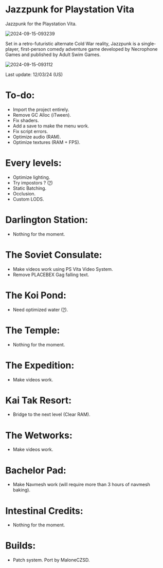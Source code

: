 # Jazzpunk for Playstation Vita
Jazzpunk for the Playstation Vita.

![2024-09-15-093239](https://github.com/user-attachments/assets/84276ca7-8af8-4c40-8c3f-b32b3cf42264)

Set in a retro-futuristic alternate Cold War reality, Jazzpunk is a single-player, first-person comedy adventure game developed by Necrophone Games and published by Adult Swim Games.

![2024-09-15-093112](https://github.com/user-attachments/assets/a29d676d-a4a9-41ba-8cea-1d84d59b0596)

Last update: 12/03/24 (US)

# To-do:
- Import the project entirely.
- Remove GC Alloc (iTween).
- Fix shaders.
- Add a save to make the menu work.
- Fix script errors.
- Optimize audio (RAM).
- Optimize textures (RAM + FPS).

# Every levels:
- Optimize lighting.
- Try impostors ? ([?](https://www.youtube.com/watch?v=6qy4xSv84xQ))
- Static Batching.
- Occlusion.
- Custom LODS.

# Darlington Station:
- Nothing for the moment.

# The Soviet Consulate:
- Make videos work using PS Vita Video System.
- Remove PLACEBEX Gag falling text.

# The Koi Pond:
- Need optimized water ([?](https://youtu.be/Jpu93wsYXeA)).

# The Temple:
- Nothing for the moment.

# The Expedition:
- Make videos work.

# Kai Tak Resort:
- Bridge to the next level (Clear RAM).

# The Wetworks:
- Make videos work.

# Bachelor Pad:
- Make Navmesh work (will require more than 3 hours of navmesh baking).

# Intestinal Credits:
- Nothing for the moment.

# Builds:
- Patch system.
Port by MaloneCZSD.
